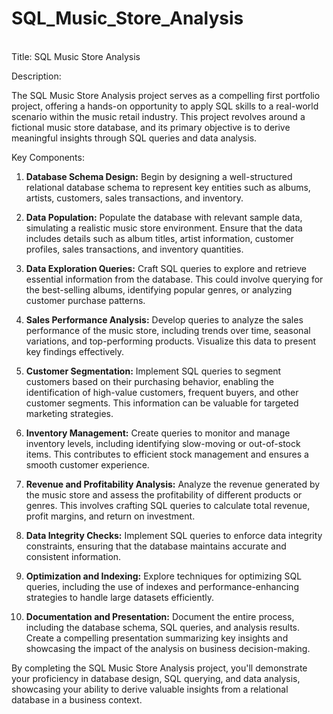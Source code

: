 # SQL_Music_Store_Analysis
<br>
Title: SQL Music Store Analysis

Description:

The SQL Music Store Analysis project serves as a compelling first portfolio project, offering a hands-on opportunity to apply SQL skills to a real-world scenario within the music retail industry. This project revolves around a fictional music store database, and its primary objective is to derive meaningful insights through SQL queries and data analysis.

Key Components:

1. **Database Schema Design:** Begin by designing a well-structured relational database schema to represent key entities such as albums, artists, customers, sales transactions, and inventory.

2. **Data Population:** Populate the database with relevant sample data, simulating a realistic music store environment. Ensure that the data includes details such as album titles, artist information, customer profiles, sales transactions, and inventory quantities.

3. **Data Exploration Queries:** Craft SQL queries to explore and retrieve essential information from the database. This could involve querying for the best-selling albums, identifying popular genres, or analyzing customer purchase patterns.

4. **Sales Performance Analysis:** Develop queries to analyze the sales performance of the music store, including trends over time, seasonal variations, and top-performing products. Visualize this data to present key findings effectively.

5. **Customer Segmentation:** Implement SQL queries to segment customers based on their purchasing behavior, enabling the identification of high-value customers, frequent buyers, and other customer segments. This information can be valuable for targeted marketing strategies.

6. **Inventory Management:** Create queries to monitor and manage inventory levels, including identifying slow-moving or out-of-stock items. This contributes to efficient stock management and ensures a smooth customer experience.

7. **Revenue and Profitability Analysis:** Analyze the revenue generated by the music store and assess the profitability of different products or genres. This involves crafting SQL queries to calculate total revenue, profit margins, and return on investment.

8. **Data Integrity Checks:** Implement SQL queries to enforce data integrity constraints, ensuring that the database maintains accurate and consistent information.

9. **Optimization and Indexing:** Explore techniques for optimizing SQL queries, including the use of indexes and performance-enhancing strategies to handle large datasets efficiently.

10. **Documentation and Presentation:** Document the entire process, including the database schema, SQL queries, and analysis results. Create a compelling presentation summarizing key insights and showcasing the impact of the analysis on business decision-making.

By completing the SQL Music Store Analysis project, you'll demonstrate your proficiency in database design, SQL querying, and data analysis, showcasing your ability to derive valuable insights from a relational database in a business context.
